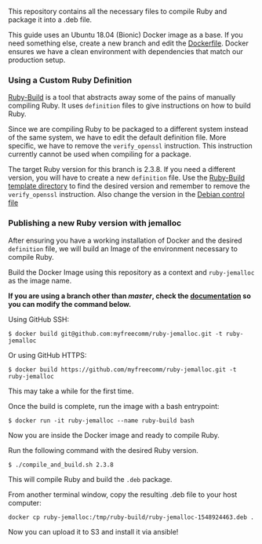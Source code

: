 This repository contains all the necessary files to compile Ruby and package it into a .deb file.

This guide uses an Ubuntu 18.04 (Bionic) Docker image as a base. If you need something else, create a new branch and edit the [Dockerfile](Dockerfile). Docker ensures we have a clean environment with dependencies that match our production setup.

### Using a Custom Ruby Definition

[Ruby-Build](https://github.com/rbenv/ruby-build) is a tool that abstracts away some of the pains of manually compiling Ruby.
It uses `definition` files to give instructions on how to build Ruby.

Since we are compiling Ruby to be packaged to a different system instead of the same system, we have to edit the default definition file.
More specific, we have to remove the `verify_openssl` instruction. This instruction currently cannot be used when compiling for a package.

The target Ruby version for this branch is 2.3.8. If you need a different version, you will have to create a new `definition` file. Use the [Ruby-Build template directory](https://github.com/rbenv/ruby-build/tree/master/share/ruby-build) to find the desired version and remember to remove the `verify_openssl` instruction.
Also change the version in the [Debian control file](DEBIAN/control)

### Publishing a new Ruby version with jemalloc

After ensuring you have a working installation of Docker and the desired `definition` file, we will build an Image of the environment necessary to compile Ruby.

Build the Docker Image using this repository as a context and `ruby-jemalloc` as the image name.

**If you are using a branch other than _master_, check the [documentation](https://docs.docker.com/engine/reference/commandline/build/#git-repositories) so you can modify the command below.**

Using GitHub SSH:

```shell
$ docker build git@github.com:myfreecomm/ruby-jemalloc.git -t ruby-jemalloc
```

Or using GitHub HTTPS:

```shell
$ docker build https://github.com/myfreecomm/ruby-jemalloc.git -t ruby-jemalloc
```

This may take a while for the first time.

Once the build is complete, run the image with a bash entrypoint:

```shell
$ docker run -it ruby-jemalloc --name ruby-build bash
```

Now you are inside the Docker image and ready to compile Ruby.

Run the following command with the desired Ruby version.

```shell
$ ./compile_and_build.sh 2.3.8
```

This will compile Ruby and build the `.deb` package.

From another terminal window, copy the resulting .deb file to your host computer:

```shell
docker cp ruby-jemalloc:/tmp/ruby-build/ruby-jemalloc-1548924463.deb .
```

Now you can upload it to S3 and install it via ansible!
